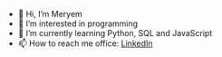 - 👋 Hi, I’m Meryem
- 👀 I’m interested in programming
- 🌱 I’m currently learning Python, SQL and JavaScript
- 📫 How to reach me 
office: [LinkedIn](https://www.linkedin.com/in/meryem-y%C4%B1ld%C4%B1z-a014561b8/)
<!---
meryemyld/meryemyld is a ✨ special ✨ repository because its `README.md` (this file) appears on your GitHub profile.
You can click the Preview link to take a look at your changes.
--->
